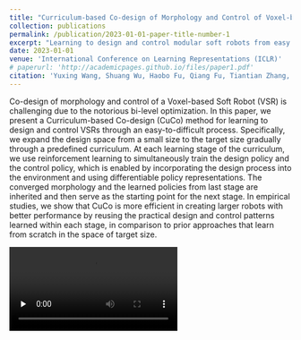 ```yaml
---
title: "Curriculum-based Co-design of Morphology and Control of Voxel-based Soft Robots"
collection: publications
permalink: /publication/2023-01-01-paper-title-number-1
excerpt: "Learning to design and control modular soft robots from easy to difficult. <br /><img src='/images/cuco.png'width=500>"
date: 2023-01-01
venue: 'International Conference on Learning Representations (ICLR)'
# paperurl: 'http://academicpages.github.io/files/paper1.pdf'
citation: 'Yuxing Wang, Shuang Wu, Haobo Fu, Qiang Fu, Tiantian Zhang, Yongzhe Chang, Xueqian Wang'
---
```

Co-design of morphology and control of a Voxel-based Soft Robot (VSR) is challenging due to the notorious bi-level optimization. In this paper, we present a Curriculum-based Co-design (CuCo) method for learning to design and control VSRs through an easy-to-difficult process. Specifically, we expand the design space from a small size to the target size gradually through a predefined curriculum. At each learning stage of the curriculum, we use reinforcement learning to simultaneously train the design policy and the control policy, which is enabled by incorporating the design process into the environment and using differentiable policy representations. The converged morphology and the learned policies from last stage are inherited and then serve as the starting point for the next stage. In empirical studies, we show that CuCo is more efficient in creating larger robots with better performance by reusing the practical design and control patterns learned within each stage, in comparison to prior approaches that learn from scratch in the space of target size.


<!-- mp4格式 -->
<video id="video" controls="" preload="none">
    <source id="mp4" src="/images/cuco_video.mp4" type="video/mp4">
</videos>

[Download paper here](https://openreview.net/pdf?id=r9fX833CsuN)

bibtex<br />
```bash
@inproceedings{wang2023curriculum,
  title={Curriculum-based Co-design of Morphology and Control of Voxel-based Soft Robots},
  author={Wang, Yuxing and Wu, Shuang and Fu, Haobo and Fu, Qiang and Zhang, Tiantian and Chang, Yongzhe and Wang, Xueqian},
  booktitle={The Eleventh International Conference on Learning Representations},
  year={2023}
}
```